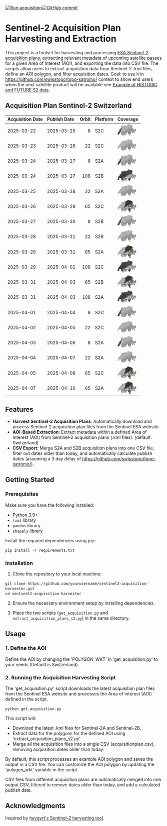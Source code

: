 [![Run acquisition](https://github.com/davidoesch/Sentinel-2-Acquisition-Plan-Harvesting/actions/workflows/run_acquisition.yml/badge.svg)](https://github.com/davidoesch/Sentinel-2-Acquisition-Plan-Harvesting/actions/workflows/run_acquisition.yml)[![GitHub commit](https://img.shields.io/github/last-commit/davidoesch/Sentinel-2-Acquisition-Plan-Harvesting)](https://github.com/davidoesch/Sentinel-2-Acquisition-Plan-Harvesting/commits/main)

# Sentinel-2 Acquisition Plan Harvesting and Extraction

This project is a toolset for harvesting and processing [ESA Sentinel-2 acquisition plans](https://sentinel.esa.int/web/sentinel/copernicus/sentinel-2/acquisition-plans), extracting relevant metadata of upcoming satellite passes for a given Area of Interest (AOI), and exporting the data into CSV file. The scripts allow users to extract acquisition data from Sentinel-2 .kml files, define an AOI polygon, and filter acquisition dates. Goal: to use it in https://github.com/swisstopo/topo-satromo/ context to show end users when the next satellite product will be available see [Example of HISTORIC and FUTURE S2 data](https://davidoesch.github.io/Sentinel-2-Acquisition-Plan-Harvesting/calendar.html).

## Acquisition Plan Sentinel-2 Switzerland
| Acquisition Date   | Publish Date   |   Orbit | Platform   | Coverage                    |
|:-------------------|:---------------|--------:|:-----------|:----------------------------|
| 2025-03-22         | 2025-03-25     |       8 | S2C        | ![Coverage](assets/8.png)   |
| 2025-03-23         | 2025-03-26     |      22 | S2C        | ![Coverage](assets/22.png)  |
| 2025-03-24         | 2025-03-27     |       8 | S2A        | ![Coverage](assets/8.png)   |
| 2025-03-24         | 2025-03-27     |     108 | S2B        | ![Coverage](assets/108.png) |
| 2025-03-25         | 2025-03-28     |      22 | S2A        | ![Coverage](assets/22.png)  |
| 2025-03-26         | 2025-03-29     |      65 | S2C        | ![Coverage](assets/65.png)  |
| 2025-03-27         | 2025-03-30     |       8 | S2B        | ![Coverage](assets/8.png)   |
| 2025-03-28         | 2025-03-31     |      22 | S2B        | ![Coverage](assets/22.png)  |
| 2025-03-28         | 2025-03-31     |      65 | S2A        | ![Coverage](assets/65.png)  |
| 2025-03-29         | 2025-04-01     |     108 | S2C        | ![Coverage](assets/108.png) |
| 2025-03-31         | 2025-04-03     |      65 | S2B        | ![Coverage](assets/65.png)  |
| 2025-03-31         | 2025-04-03     |     108 | S2A        | ![Coverage](assets/108.png) |
| 2025-04-01         | 2025-04-04     |       8 | S2C        | ![Coverage](assets/8.png)   |
| 2025-04-02         | 2025-04-05     |      22 | S2C        | ![Coverage](assets/22.png)  |
| 2025-04-03         | 2025-04-06     |       8 | S2A        | ![Coverage](assets/8.png)   |
| 2025-04-04         | 2025-04-07     |      22 | S2A        | ![Coverage](assets/22.png)  |
| 2025-04-05         | 2025-04-08     |      65 | S2C        | ![Coverage](assets/65.png)  |
| 2025-04-07         | 2025-04-10     |      65 | S2A        | ![Coverage](assets/65.png)  |

## Features

- **Harvest Sentinel-2 Acquisition Plans**: Automatically download and process Sentinel-2 acquisition plan files from the Sentinel ESA website.
- **AOI-Based Extraction**: Extract metadata within a defined Area of Interest (AOI) from Sentinel-2 acquisition plans (.kml files). (default: Switzerland)
- **CSV Export**: Merge S2A and S2B  acquisition plans into one CSV file, filter out dates older than today, and automatically calculate publish dates (assuming a 3 day delay of https://github.com/swisstopo/topo-satromo/).

## Getting Started

### Prerequisites

Make sure you have the following installed:

- Python 3.9+
- `lxml` library
- `pandas` library
- `shapely` library

Install the required dependencies using `pip`:

```
pip install -r requirements.txt
```
### Installation
1. Clone the repository to your local machine:

```
git clone https://github.com/yourusername/sentinel2-acquisition-harvester.git
cd sentinel2-acquisition-harvester
```
2. Ensure the necessary environment setup by installing dependencies.

3. Place the two scripts (`get_acquisition.py` and `extract_acquisition_plans_s2.py`) in the same directory.

## Usage
### 1. Define the AOI
Define the AOI by changing the 'POLYGON_WKT' in 'get_acquisition.py' to your needs (Default is Switzerland)

### 2. Running the Acquisition Harvesting Script
The 'get_acquisition.py' script downloads the latest acquisition plan files from the Sentinel ESA website and processes the Area of Interest (AOI) defined in the script.
```
python get_acquisition.py
```
This script will:

- Download the latest .kml files for Sentinel-2A and Sentinel-2B.
- Extract data for the polygons for the defined AOI using  'extract_acquisition_plans_s2.py'
- Merge all the acquisition files into a single CSV (acquisitionplan.csv), removing acquisition dates older than today.

By default, this script processes an example AOI polygon and saves the output in a CSV file. You can customize the AOI polygon by updating the 'polygon_wkt' variable in the script.

CSV files from different acquisition plans are automatically merged into one output CSV, filtered to remove dates older than today, and add a calculated publish date.

## Acknowledgments
Inspired by [hevgyrt's Sentinel-2 harvesting tool](https://github.com/hevgyrt/harvest_sentinel_acquisition_plans/).



